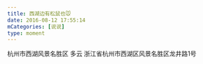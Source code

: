 ```yaml
---
title: 西湖边有松鼠也🐭
date: 2016-08-12 17:55:14
mCategories: [说说]
type: moment
---
```


<div id="pics-20160812175514"></div>

<script>
var data = [
    {"link": "2016-08-12_000000.jpeg", "type": "shuoshuo"},
    {"link": "2016-08-12_000001.jpeg", "type": "shuoshuo"},
    {"link": "2016-08-12_000002.jpeg", "type": "shuoshuo"},
    {"link": "2016-08-12_000003.jpeg", "type": "shuoshuo"},
    {"link": "2016-08-12_000004.jpeg", "type": "shuoshuo"},
    {"link": "2016-08-12_000005.jpeg", "type": "shuoshuo"},
    {"link": "2016-08-12_000006.jpeg", "type": "shuoshuo"},
    {"link": "2016-08-12_000007.jpeg", "type": "shuoshuo"},
    {"link": "2016-08-12_000008.jpeg", "type": "shuoshuo"}
];
picsRender(data, "pics-20160812175514");
</script>

杭州市西湖风景名胜区 多云
浙江省杭州市西湖区风景名胜区龙井路1号
